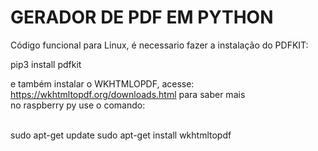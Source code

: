 # GERADOR DE PDF EM PYTHON

Código funcional para Linux, é necessario fazer a instalação do PDFKIT:

pip3 install pdfkit

e também instalar o WKHTMLOPDF, acesse: https://wkhtmltopdf.org/downloads.html para saber mais
<br>
no raspberry py use o comando:

<br>
sudo apt-get update
sudo apt-get install wkhtmltopdf
